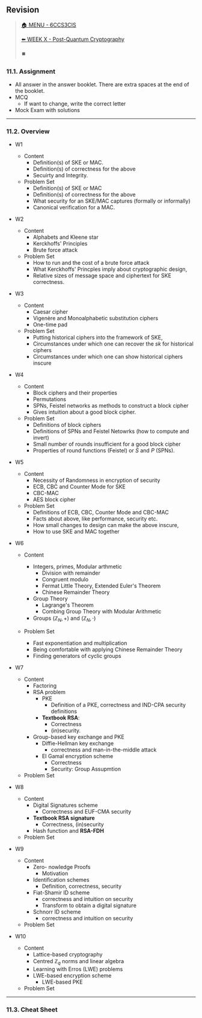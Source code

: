 ## Revision

>[🏠 MENU - 6CCS3CIS](year3/6ccs3cis.md)
>
>[⬅️ WEEK X - Post-Quantum Cryptography](year3/6ccs3cis/w10.md)
>
>⏹️

### 11.1. Assignment

- All answer in the answer booklet. There are extra spaces at the end of the booklet. 
- MCQ
  - If want to change, write the correct letter
- Mock Exam with solutions

---

### 11.2. Overview 

- W1
  - Content
    - Definition(s) of SKE or MAC. 
    - Definition(s) of correctness for the above
    - Secuirty and Integrity.
  - Problem Set
    - Definition(s) of SKE or MAC
    - Definition(s) of correctness for the above
    - What security for an SKE/MAC captures (formally or informally)
    - Canonical verification for a MAC. 
- W2
  - Content
    - Alphabets and Kleene star
    - Kerckhoffs' Principles
    - Brute force attack
  - Problem Set
    - How to run and the cost of a brute force attack
    - What Kerckhoffs' Princples imply about cryptographic design,
    - Relative sizes of message space and ciphertext for SKE correctness. 
- W3
  - Content
    - Caesar cipher
    - Vigenère and Monoalphabetic substitution ciphers
    - One-time pad
  - Problem Set
    - Putting historical ciphers into the framework of SKE,
    - Circumstances under which one can recover the $sk$ for historical ciphers
    - Circumstances under which one can show historical ciphers inscure
- W4
  - Content
    - Block ciphers and their properties
    - Permutations
    - SPNs, Feistel networks as methods to construct a block cipher
    - Gives intuition about a good block cipher. 
  - Problem Set
    - Definitions of block ciphers
    - Definitions of SPNs and Feistel Netowrks (how to compute and invert)
    - Small number of rounds insufficient for a good block cipher
    - Properties of round functions (Feistel) or $S$ and $P$ (SPNs). 
- W5
  - Content
    - Necessity of Randomness in encryption of security
    - ECB, CBC and Counter Mode for SKE
    - CBC-MAC
    - AES block cipher
  - Problem Set
    - Definitions of ECB, CBC, Counter Mode and CBC-MAC
    - Facts about above, like performance, security etc.
    - How small changes to design can make the above inscure,
    - How to use SKE and MAC together
- W6
  - Content
    - Integers, primes, Modular arthmetic
      - Division with remainder
      - Congruent modulo
      - Fermat Little Theory, Extended Euler's Theorem
      - Chinese Remainder Theory
    - Group Theory
      - Lagrange's Theorem
      - Combing Group Theory with Modular Arithmetic
    - Groups $(\mathbb{Z}_N, +)$ and $(\mathbb{Z}_N, \cdot)$
    
  - Problem Set
    - Fast exponentiation and multiplication
    - Being comfortable with applying Chinese Remainder Theory
    - Finding generators of cyclic groups
  
- W7
  - Content
    - Factoring
    - RSA problem
      - PKE
        - Definition of a PKE, correctness and IND-CPA security definitions
      - **Textbook RSA**: 
        - Correctness
        - (in)security. 
    - Group-based key exchange and PKE
      - Diffie-Hellman key exchange
        - correctness and man-in-the-middle attack
      - EI Gamal encryption scheme
        - Correctness
        - Security: Group Assupmtion
  - Problem Set
- W8
  - Content
    - Digital Signatures scheme
      - Correctness and EUF-CMA security
    - **Textbook RSA signature**
      - Correctness, (in)security
    - Hash function and **RSA-FDH**
  - Problem Set
- W9
  - Content
    - Zero- nowledge Proofs
      - Motivation
    - Identification schemes
      - Definition, correctness, security
    - Fiat-Shamir ID scheme
      - correctness and intuition on security
      - Transform to obtain a digital signature
    - Schnorr ID scheme
      - correctness and intuition on security
  - Problem Set
- W10
  - Content
    - Lattice-based cryptography
    - Centred $\mathbb{Z}_q$ norms and linear algebra
    - Learning with Erros (LWE) problems
    - LWE-based encryption scheme
      - LWE-based PKE
  - Problem Set

---

### 11.3. Cheat Sheet

